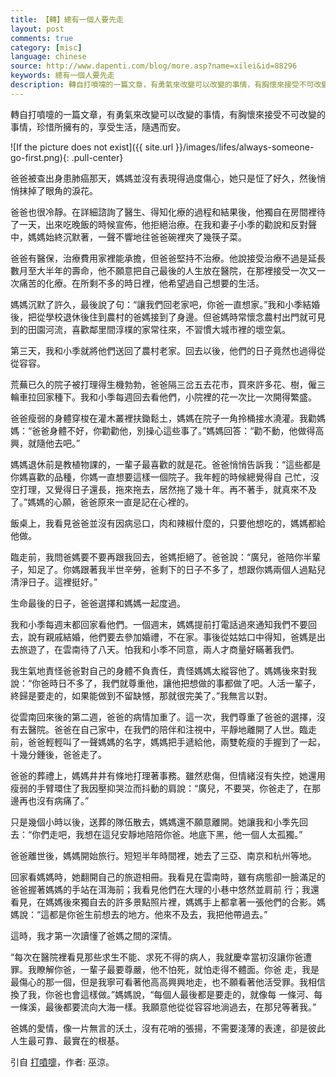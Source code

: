 ```yaml
---
title: 【轉】總有一個人要先走
layout: post
comments: true
category: [misc]
language: chinese
source: http://www.dapenti.com/blog/more.asp?name=xilei&id=88296
keywords: 總有一個人要先走
description: 轉自打噴嚏的一篇文章，有勇氣來改變可以改變的事情，有胸懷來接受不可改變的事情，珍惜所擁有的，享受生活，隨遇而安。
---
```


轉自打噴嚏的一篇文章，有勇氣來改變可以改變的事情，有胸懷來接受不可改變的事情，珍惜所擁有的，享受生活，隨遇而安。

<!-- more -->

![If the picture does not exist]({{ site.url }}/images/lifes/always-someone-go-first.png){: .pull-center}

爸爸被查出身患肺癌那天，媽媽並沒有表現得過度傷心，她只是怔了好久，然後悄悄抹掉了眼角的淚花。

爸爸也很冷靜。在詳細諮詢了醫生、得知化療的過程和結果後，他獨自在房間裡待了一天，出來吃晚飯的時候宣佈，他拒絕治療。在我和妻子小季的勸說和反對聲中，媽媽始終沉默著，一聲不響地往爸爸碗裡夾了幾筷子菜。

爸爸有醫保，治療費用家裡能承擔，但爸爸堅持不治療。他說接受治療不過是延長數月至大半年的壽命，他不願意把自己最後的人生放在醫院，在那裡接受一次又一次痛苦的化療。在所剩不多的時日裡，他希望過自己想要的生活。

媽媽沉默了許久，最後說了句：“讓我們回老家吧，你爸一直想家。”我和小季結婚後，把從學校退休後住到農村的爸媽接到了身邊。但爸媽時常懷念農村出門就可見到的田園河流，喜歡鄰里間淳樸的家常往來，不習慣大城市裡的壞空氣。

第三天，我和小季就將他們送回了農村老家。回去以後，他們的日子竟然也過得從從容容。

荒蕪已久的院子被打理得生機勃勃，爸爸隔三岔五去花市，買來許多花、樹，僱三輪車拉回家種下。我和小季每週回去看他們，小院裡的花一次比一次開得繁盛。

爸爸瘦弱的身體穿梭在灌木叢裡扶鋤鬆土，媽媽在院子一角拎桶接水澆灌。我勸媽媽：“爸爸身體不好，你勸勸他，別操心這些事了。”媽媽回答：“勸不動，他做得高興，就隨他去吧。”

媽媽退休前是教植物課的，一輩子最喜歡的就是花。爸爸悄悄告訴我：“這些都是你媽喜歡的品種，你媽一直想要這樣一個院子。我年輕的時候總覺得自 己忙，沒空打理，又覺得日子還長，拖來拖去，居然拖了幾十年。再不著手，就真來不及了。”媽媽的心願，爸爸原來一直是記在心裡的。

飯桌上，我看見爸爸並沒有因病忌口，肉和辣椒什麼的，只要他想吃的，媽媽都給他做。

臨走前，我問爸媽要不要再跟我回去，爸媽拒絕了。爸爸說：“廣兒，爸陪你半輩子，知足了。你媽跟著我半世辛勞，爸剩下的日子不多了，想跟你媽兩個人過點兒清淨日子。這裡挺好。”

生命最後的日子，爸爸選擇和媽媽一起度過。

我和小季每週末都回家看他們。一個週末，媽媽提前打電話過來通知我們不要回去，說有親戚結婚，他們要去參加婚禮，不在家。事後從姑姑口中得知，爸媽是出去旅遊了，在雲南待了八天。怕我和小季不同意，兩人才商量好瞞著我們。

我生氣地責怪爸爸對自己的身體不負責任，責怪媽媽太縱容他了。媽媽後來對我說：“你爸時日不多了，我們就尊重他，讓他把想做的事都做了吧。人活一輩子，終歸是要走的，如果能做到不留缺憾，那就很完美了。”我無言以對。

從雲南回來後的第二週，爸爸的病情加重了。這一次，我們尊重了爸爸的選擇，沒有去醫院。爸爸在自己家中，在我們的陪伴和注視中，平靜地離開了人世。臨走前，爸爸輕輕叫了一聲媽媽的名字，媽媽把手遞給他，兩雙乾瘦的手握到了一起，十幾分鍾後，爸爸走了。

爸爸的葬禮上，媽媽井井有條地打理著事務。雖然悲傷，但情緒沒有失控，她還用瘦弱的手臂環住了我因壓抑哭泣而抖動的肩說：“廣兒，不要哭，你爸走了，在那邊再也沒有病痛了。”

只是幾個小時以後，送葬的隊伍散去，媽媽還不願意離開。她讓我和小季先回去：“你們走吧，我想在這兒安靜地陪陪你爸。地底下黑，他一個人太孤獨。”

爸爸離世後，媽媽開始旅行。短短半年時間裡，她去了三亞、南京和杭州等地。

回家看媽媽時，她翻開自己的旅遊相冊。我看見在雲南時，雖有病態卻一臉滿足的爸爸握著媽媽的手站在洱海前；我看見他們在大理的小巷中悠然並肩前 行；我還看見，在媽媽後來獨自去的許多景點照片裡，媽媽手上都拿著一張他們的合影。媽媽說：“這都是你爸生前想去的地方。他來不及去，我把他帶過去。”

這時，我才第一次讀懂了爸媽之間的深情。

“每次在醫院裡看見那些求生不能、求死不得的病人，我就慶幸當初沒讓你爸遭罪。我瞭解你爸，一輩子最要尊嚴，他不怕死，就怕走得不體面。你爸 走，我是最傷心的那一個，但是我寧可看著他高高興興地走，也不願看著他活受罪。我相信換了我，你爸也會這樣做。”媽媽說，“每個人最後都是要走的，就像每 一條河、每一條溪，最後都要流向大海一樣。我願意他從從容容地淌過去，在那兒等著我。”

爸媽的愛情，像一片無言的沃土，沒有花哨的張揚，不需要淺薄的表達，卻是彼此人生最可靠、最實在的根基。




引自 [打噴嚏](http://www.dapenti.com/blog/more.asp?name=xilei&id=88296)，作者: 巫涼。


